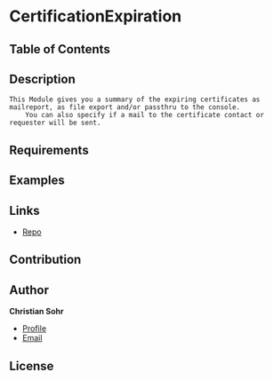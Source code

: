 ﻿# CertificationExpiration
## Table of Contents
## Description
    This Module gives you a summary of the expiring certificates as mailreport, as file export and/or passthru to the console.
		You can also specify if a mail to the certificate contact or requester will be sent.
## Requirements
## Examples
## Links

- [Repo](https://github.com/mischka83/CertificateExpiration "CertificateExpiration Repo")
## Contribution

## Author

**Christian Sohr**

- [Profile](https://github.com/mischka83 "Christian Sohr")
- [Email](mailto:csohr@gmx.de?subject=Hi "Hi!")

## License

